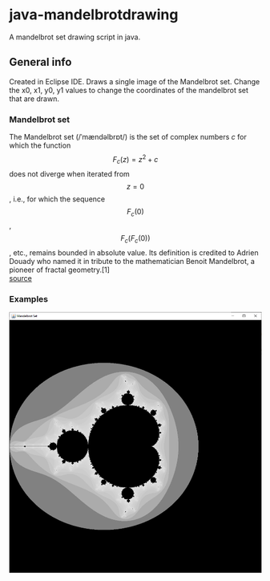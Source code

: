 # java-mandelbrotdrawing
A mandelbrot set drawing script in java.

## General info
Created in Eclipse IDE. 
Draws a single image of the Mandelbrot set. Change the x0, x1, y0, y1 values to change the coordinates of the mandelbrot set that are drawn.

### Mandelbrot set
The Mandelbrot set (/ˈmændəlbrɒt/) is the set of complex numbers *c* for which the function $$ F_c (z) = z^2 + c $$ does not diverge when iterated from $$ z = 0 $$, i.e., for which the sequence $$ F_c (0) $$, $$ F_c (F_c (0)) $$, etc., remains bounded in absolute value. Its definition is credited to Adrien Douady who named it in tribute to the mathematician Benoit Mandelbrot, a pioneer of fractal geometry.[1]
<br>
[source](https://en.wikipedia.org/wiki/Mandelbrot_set)

### Examples
<img src="./mandelbrot-whole.png">
